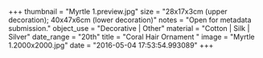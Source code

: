 +++
thumbnail = "Myrtle 1.preview.jpg"
size = "28x17x3cm (upper decoration); 40x47x6cm (lower decoration)"
notes = "Open for metadata submission."
object_use = "Decorative | Other"
material = "Cotton | Silk | Silver"
date_range = "20th"
title = "Coral Hair Ornament "
image = "Myrtle 1.2000x2000.jpg"
date = "2016-05-04 17:53:54.993089"
+++
